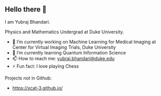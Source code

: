 ## Hello there 👋

I am Yubraj Bhandari.

Physics and Mathematics Undergrad at Duke University.

- 🔭 I’m currently working on Machine Learning for Medical Imaging at Center for Virtual Imaging Trials, Duke University
- 🌱 I’m currently learning Quantum Information Science
- 📫 How to reach me: yubraj.bhandari@duke.edu
- ⚡ Fun fact: I love playing Chess

Projects not in Github:
- https://xcat-3.github.io/
